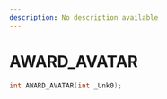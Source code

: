 ```yaml
---
description: No description available 
---
```


# AWARD_AVATAR

```cpp
int AWARD_AVATAR(int _Unk0);
```
